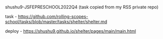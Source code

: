 shushu9-JSFEPRESCHOOL2022Q4 (task copied from my RSS private repo)

task - https://github.com/rolling-scopes-school/tasks/blob/master/tasks/shelter/shelter.md

deploy - https://shushu9.github.io/shelter/pages/main/main.html